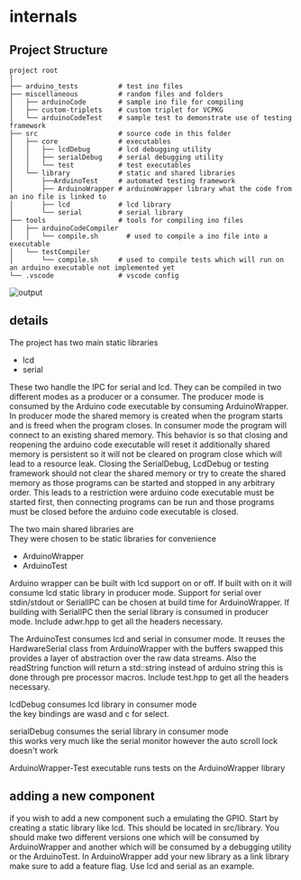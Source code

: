# internals

## Project Structure
```
project root
│
├── arduino_tests          # test ino files
├── miscellaneous          # random files and folders
│   ├── arduinoCode        # sample ino file for compiling
│   ├── custom-triplets    # custom triplet for VCPKG
│   └── arduinoCodeTest    # sample test to demonstrate use of testing framework
├── src                    # source code in this folder
│   ├── core               # executables
│   │   ├── lcdDebug       # lcd debugging utility
│   │   ├── serialDebug    # serial debugging utility
│   │   └── test           # test executables
│   └── library            # static and shared libraries
│       ├──ArduinoTest     # automated testing framework    
│       ├── ArduinoWrapper # arduinoWrapper library what the code from an ino file is linked to
│       ├── lcd            # lcd library
│       └── serial         # serial library
├── tools                  # tools for compiling ino files
│   ├── arduinoCodeCompiler 
│   │   └── compile.sh       # used to compile a ino file into a executable
│   └── testCompiler       
│       └── compile.sh     # used to compile tests which will run on an arduino executable not implemented yet
└── .vscode                # vscode config
```

![output](https://user-images.githubusercontent.com/70172420/223544693-05ad80b6-1380-42b9-8668-4e64ad1adbe1.svg)

## details

The project has two main static libraries  
- lcd
- serial  

These two handle the IPC for serial and lcd. They can be compiled in two different modes as a producer 
or a consumer. The producer mode is consumed by the Arduino code executable by consuming ArduinoWrapper. 
In producer mode the shared memory is created when the program starts and is freed when the program 
closes. In consumer mode the program will connect to an existing shared memory. This behavior is so 
that closing and reopening the arduino code executable will reset it additionally shared memory is 
persistent so it will not be cleared on program close which will lead to a resource leak. Closing the 
SerialDebug, LcdDebug or testing framework should not clear the shared memory or try to create the 
shared memory as those programs can be started and stopped in any arbitrary order. This leads to a 
restriction were arduino code executable must be started first, then connecting programs can be run 
and those programs must be closed before the arduino code executable is closed.

The two main shared libraries are  
They were chosen to be static libraries for convenience 
- ArduinoWrapper
- ArduinoTest

Arduino wrapper can be built with lcd support on or off. If built with on it will consume lcd static 
library in producer mode. Support for serial over stdin/stdout or SerialIPC can be chosen at build 
time for ArduinoWrapper. If building with SerialIPC then the serial library is consumed in producer 
mode. Include adwr.hpp to get all the headers necessary.

The ArduinoTest consumes lcd and serial in consumer mode. It reuses the HardwareSerial class from 
ArduinoWrapper with the buffers swapped this provides a layer of abstraction over the raw data 
streams. Also the readString function will return a std::string instead of arduino string 
this is done through pre processor macros. Include test.hpp to get all the headers necessary.

lcdDebug consumes lcd library in consumer mode  
the key bindings are wasd and c for select.

serialDebug consumes the serial library in consumer mode  
this works very much like the serial monitor however the auto scroll lock doesn't work

ArduinoWrapper-Test executable runs tests on the ArduinoWrapper library


## adding a new component  

if you wish to add a new component such a emulating the GPIO. Start by creating a static library 
like lcd. This should be located in src/library. You should make two different versions one which 
will be consumed by ArduinoWrapper and another which will be consumed by a debugging utility or 
the ArduinoTest. In ArduinoWrapper add your new library as a link library make sure to add a 
feature flag. Use lcd and serial as an example.
